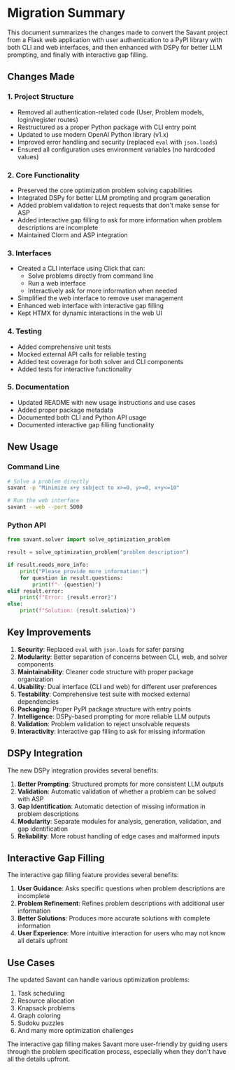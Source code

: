 # Migration Summary

This document summarizes the changes made to convert the Savant project from a Flask web application with user authentication to a PyPI library with both CLI and web interfaces, and then enhanced with DSPy for better LLM prompting, and finally with interactive gap filling.

## Changes Made

### 1. Project Structure
- Removed all authentication-related code (User, Problem models, login/register routes)
- Restructured as a proper Python package with CLI entry point
- Updated to use modern OpenAI Python library (v1.x)
- Improved error handling and security (replaced `eval` with `json.loads`)
- Ensured all configuration uses environment variables (no hardcoded values)

### 2. Core Functionality
- Preserved the core optimization problem solving capabilities
- Integrated DSPy for better LLM prompting and program generation
- Added problem validation to reject requests that don't make sense for ASP
- Added interactive gap filling to ask for more information when problem descriptions are incomplete
- Maintained Clorm and ASP integration

### 3. Interfaces
- Created a CLI interface using Click that can:
  - Solve problems directly from command line
  - Run a web interface
  - Interactively ask for more information when needed
- Simplified the web interface to remove user management
- Enhanced web interface with interactive gap filling
- Kept HTMX for dynamic interactions in the web UI

### 4. Testing
- Added comprehensive unit tests
- Mocked external API calls for reliable testing
- Added test coverage for both solver and CLI components
- Added tests for interactive functionality

### 5. Documentation
- Updated README with new usage instructions and use cases
- Added proper package metadata
- Documented both CLI and Python API usage
- Documented interactive gap filling functionality

## New Usage

### Command Line
```bash
# Solve a problem directly
savant -p "Minimize x+y subject to x>=0, y>=0, x+y<=10"

# Run the web interface
savant --web --port 5000
```

### Python API
```python
from savant.solver import solve_optimization_problem

result = solve_optimization_problem("problem description")

if result.needs_more_info:
    print("Please provide more information:")
    for question in result.questions:
        print(f"- {question}")
elif result.error:
    print(f"Error: {result.error}")
else:
    print(f"Solution: {result.solution}")
```

## Key Improvements

1. **Security**: Replaced `eval` with `json.loads` for safer parsing
2. **Modularity**: Better separation of concerns between CLI, web, and solver components
3. **Maintainability**: Cleaner code structure with proper package organization
4. **Usability**: Dual interface (CLI and web) for different user preferences
5. **Testability**: Comprehensive test suite with mocked external dependencies
6. **Packaging**: Proper PyPI package structure with entry points
7. **Intelligence**: DSPy-based prompting for more reliable LLM outputs
8. **Validation**: Problem validation to reject unsolvable requests
9. **Interactivity**: Interactive gap filling to ask for missing information

## DSPy Integration

The new DSPy integration provides several benefits:

1. **Better Prompting**: Structured prompts for more consistent LLM outputs
2. **Validation**: Automatic validation of whether a problem can be solved with ASP
3. **Gap Identification**: Automatic detection of missing information in problem descriptions
4. **Modularity**: Separate modules for analysis, generation, validation, and gap identification
5. **Reliability**: More robust handling of edge cases and malformed inputs

## Interactive Gap Filling

The interactive gap filling feature provides several benefits:

1. **User Guidance**: Asks specific questions when problem descriptions are incomplete
2. **Problem Refinement**: Refines problem descriptions with additional user information
3. **Better Solutions**: Produces more accurate solutions with complete information
4. **User Experience**: More intuitive interaction for users who may not know all details upfront

## Use Cases

The updated Savant can handle various optimization problems:

1. Task scheduling
2. Resource allocation
3. Knapsack problems
4. Graph coloring
5. Sudoku puzzles
6. And many more optimization challenges

The interactive gap filling makes Savant more user-friendly by guiding users through the problem specification process, especially when they don't have all the details upfront.